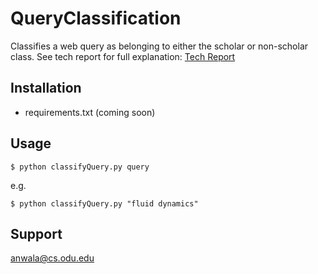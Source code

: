 # QueryClassification

Classifies a web query as belonging to either the scholar or non-scholar class. See tech report for full explanation:
[Tech Report]

## Installation
* requirements.txt (coming soon)

## Usage
```
$ python classifyQuery.py query 
```

e.g.

```
$ python classifyQuery.py "fluid dynamics"
```

## Support

anwala@cs.odu.edu

[Tech Report]: <http://www.cs.odu.edu/~anwala/>